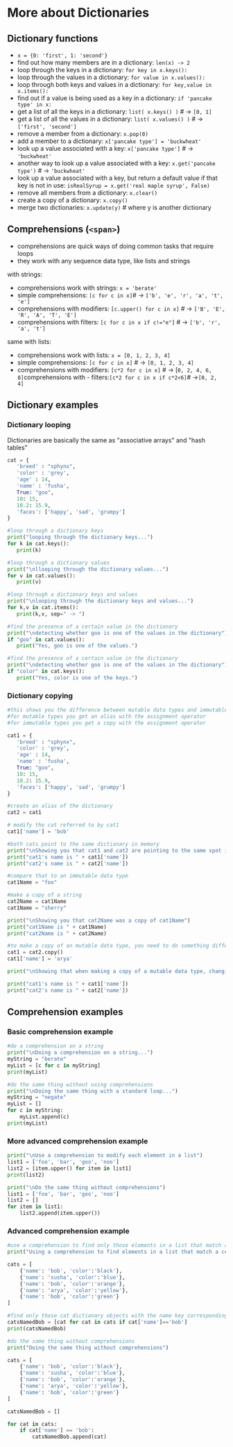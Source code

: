 # More about Dictionaries

## Dictionary functions

- `x = {0: 'first', 1: 'second'}`
- find out how many members are in a dictionary: `len(x) -> 2`
- loop through the keys in a dictionary: `for key in x.keys():`
- loop through the values in a dictionary: `for value in x.values():`
- loop through both keys and values in a dictionary: `for key,value in x.items():`
- find out if a value is being used as a key in a dictionary: `if 'pancake type' in x:`
- get a list of all the keys in a dictionary: `list( x.keys() )` # -> `[0, 1]`
- get a list of all the values in a dictionary: `list( x.values() )` # -> `['first', 'second']`
- remove a member from a dictionary: `x.pop(0)`
- add a member to a dictionary: `x['pancake type'] = 'buckwheat'`
- look up a value associated with a key: `x['pancake type']` # -> `'buckwheat'`
- another way to look up a value associated with a key: `x.get('pancake type')` # -> `'buckwheat'`
- look up a value associated with a key, but return a default value if that key is not in use: `isRealSyrup = x.get('real maple syrup', False)`
- remove all members from a dictionary: `x.clear()`
- create a copy of a dictionary: `x.copy()`
- merge two dictionaries: `x.update(y)` # where y is another dictionary

## Comprehensions (`<span>`)

- comprehensions are quick ways of doing common tasks that require loops
- they work with any sequence data type, like lists and strings

with strings:

- comprehensions work with strings: `x = 'berate'`
- simple comprehensions: `[c for c in x]`# -> `['b', 'e', 'r', 'a', 't', 'e']`
- comprehensions with modifiers: `[c.upper() for c in x]` # -> `['B', 'E', 'R', 'A', 'T', 'E']`
- comprehensions with filters: `[c for c in x if c!="e"]` # -> `['b', 'r', 'a', 't']`

same with lists:

- comprehensions work with lists: `x = [0, 1, 2, 3, 4]`
- simple comprehensions: `[c for c in x]` # -> `[0, 1, 2, 3, 4]`
- comprehensions with modifiers: `[c*2 for c in x]` # -> [`0, 2, 4, 6, 8]`comprehensions with - filters:`[c*2 for c in x if c*2<6]`# ->`[0, 2, 4]`

## Dictionary examples

### Dictionary looping

Dictionaries are basically the same as \"associative arrays\" and \"hash tables\"

```python
cat = {
   'breed' : "sphynx",
   'color' : 'grey',
   'age' : 14,
   'name' : 'fusha',
   True: "goo",
   10: 15,
   10.2: 15.9,
   'faces': ['happy', 'sad', 'grumpy']
}
```

```python
#loop through a dictionary keys
print("looping through the dictionary keys...")
for k in cat.keys():
   print(k)
```

```python
#loop through a dictionary values
print("\nllooping through the dictionary values...")
for v in cat.values():
   print(v)
```

```python
#loop through a dictionary keys and values
print("\nlooping through the dictionary keys and values...")
for k,v in cat.items():
   print(k,v, sep=" -> ")
```

```python
#find the presence of a certain value in the dictionary
print("\ndetecting whether goo is one of the values in the dictionary")
if "goo" in cat.values():
   print("Yes, goo is one of the values.")
```

```python
#find the presence of a certain value in the dictionary
print("\ndetecting whether goo is one of the values in the dictionary")
if "color" in cat.keys():
   print("Yes, color is one of the keys.")
```

### Dictionary copying

```python
#this shows you the difference between mutable data types and immutable data types
#for mutable types you get an alias with the assignment operator
#for immutable types you get a copy with the assignment operator

cat1 = {
   'breed' : "sphynx",
   'color' : 'grey',
   'age' : 14,
   'name' : 'fusha',
   True: "goo",
   10: 15,
   10.2: 15.9,
   'faces': ['happy', 'sad', 'grumpy']
}
```

```python
#create an alias of the dictionary
cat2 = cat1

# modify the cat referred to by cat1
cat1['name'] = 'bob'

#both cats point to the same dictionary in memory
print("\nShowing you that cat1 and cat2 are pointing to the same spot in memory")
print("cat1's name is " + cat1['name'])
print("cat2's name is " + cat2['name'])

#compare that to an immutable data type
cat1Name = "foo"

#make a copy of a string
cat2Name = cat1Name
cat1Name = "sherry"

print("\nShowing you that cat2Name was a copy of cat1Name")
print("cat1Name is " + cat1Name)
print("cat2Name is " + cat2Name)
```

```python
#to make a copy of an mutable data type, you need to do something different!
cat1 = cat2.copy()
cat1['name'] = 'arya'

print("\nShowing that when making a copy of a mutable data type, changing one variable does not change the data in the other")

print("cat1's name is " + cat1['name'])
print("cat2's name is " + cat2['name'])
```

## Comprehension examples

### Basic comprehension example

```python
#do a comprehension on a string
print("\nDoing a comprehension on a string...")
myString = "berate"
myList = [c for c in myString]
print(myList)
```

```python
#do the same thing without using comprehensions
print("\nDoing the same thing with a standard loop...")
myString = "negate"
myList = []
for c in myString:
    myList.append(c)
print(myList)
```

### More advanced comprehension example

```python
print("\nUse a comprehension to modify each element in a list")
list1 = ['foo', 'bar', 'goo', 'noo']
list2 = [item.upper() for item in list1]
print(list2)
```

```python
print("\nDo the same thing without comprehensions")
list1 = ['foo', 'bar', 'goo', 'noo']
list2 = []
for item in list1:
    list2.append(item.upper())
```

### Advanced comprehension example

```python
#use a comprehension to find only those elements in a list that match a certain condition
print("Using a comprehension to find elements in a list that match a certain condition...")

cats = [
    {'name': 'bob', 'color':'black'},
    {'name': 'susha', 'color':'blue'},
    {'name': 'bob', 'color':'orange'},
    {'name': 'arya', 'color':'yellow'},
    {'name': 'bob', 'color':'green'}
]

#find only those cat dictionary objects with the name key corresponding with the value 'bob'
catsNamedBob = [cat for cat in cats if cat['name']=='bob']
print(catsNamedBob)
```

```python
#do the same thing without comprehensions
print("Doing the same thing without comprehensions")

cats = [
    {'name': 'bob', 'color':'black'},
    {'name': 'susha', 'color':'blue'},
    {'name': 'bob', 'color':'orange'},
    {'name': 'arya', 'color':'yellow'},
    {'name': 'bob', 'color':'green'}
]

catsNamedBob = []

for cat in cats:
    if cat['name'] == 'bob':
        catsNamedBob.append(cat)
```
